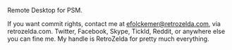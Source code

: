 Remote Desktop for PSM.

If you want commit rights, contact me at efolckemer@retrozelda.com, via retrozelda.com. Twitter, Facebook, Skype, Tickld, Reddit, or anywhere else you can fine me.
My handle is RetroZelda for pretty much everything.